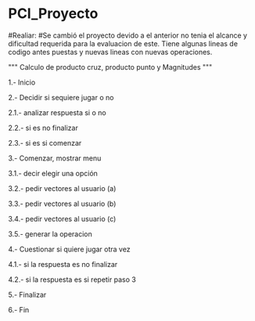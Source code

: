 # PCI_Proyecto
#Realiar:
#Se cambió el proyecto devido a el anterior no tenia el alcance y dificultad requerida para la evaluacion de este.
Tiene algunas lineas de codigo antes puestas y nuevas lineas con nuevas operaciones. 

"""
Calculo de producto cruz, producto punto y Magnitudes
"""

1.- Inicio

2.- Decidir si sequiere jugar o no

  2.1.- analizar respuesta si o no
  
  2.2.- si es no finalizar
  
  2.3.- si es si comenzar
  
3.- Comenzar, mostrar menu

  3.1.- decir elegir una opción
  
  3.2.- pedir vectores al usuario (a)
  
  3.3.- pedir vectores al usuario (b)
  
  3.4.- pedir vectores al usuario (c)
  
  3.5.- generar la operacion
  
4.- Cuestionar si quiere jugar otra vez

  4.1.- si la respuesta es no finalizar
  
  4.2.- si la respuesta es si repetir paso 3

5.- Finalizar

6.- Fin
